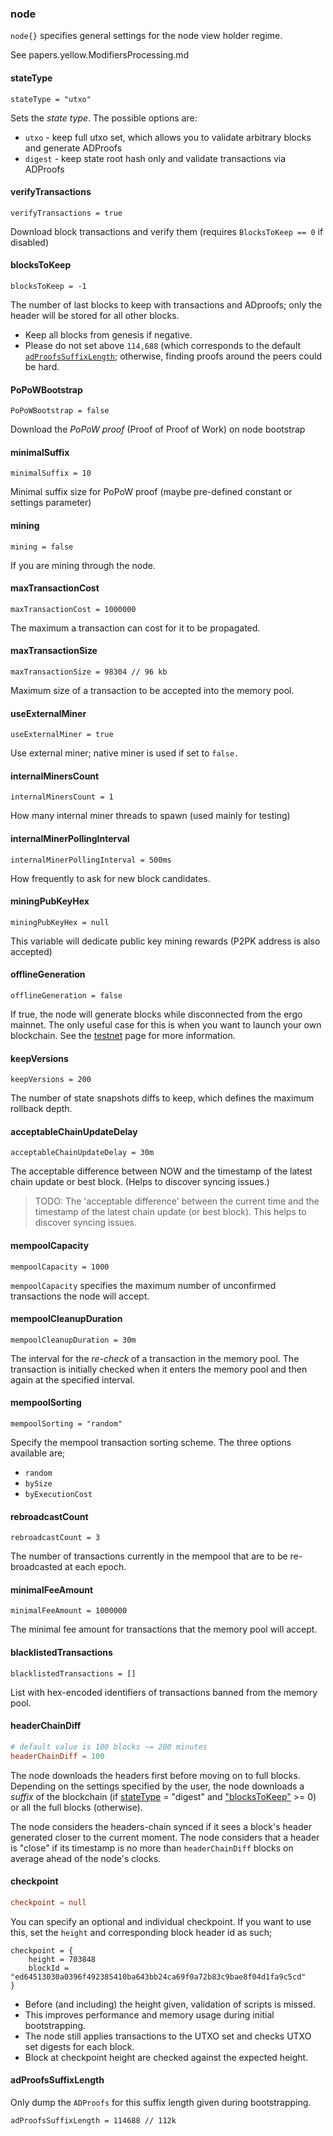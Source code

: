 
### node 

`node{}` specifies general settings for the node view holder regime. 

See papers.yellow.ModifiersProcessing.md

#### stateType
```
stateType = "utxo"
```

Sets the *state type*. The possible options are:

- `utxo` - keep full utxo set, which allows you to validate arbitrary blocks and generate ADProofs
- `digest` - keep state root hash only and validate transactions via ADProofs


#### verifyTransactions
```
verifyTransactions = true
```

Download block transactions and verify them (requires `BlocksToKeep == 0` if disabled)

#### blocksToKeep
```
blocksToKeep = -1
```

The number of last blocks to keep with transactions and ADproofs; only the header will be stored for all other blocks.

- Keep all blocks from genesis if negative.
- Please do not set above `114,688` (which corresponds to the default [`adProofsSuffixLength`](#adproofssuffixlength); otherwise, finding proofs around the peers could be hard.

#### PoPoWBootstrap
```
PoPoWBootstrap = false
```

Download the *PoPoW proof* (Proof of Proof of Work) on node bootstrap

#### minimalSuffix
```
minimalSuffix = 10
```

Minimal suffix size for PoPoW proof (maybe pre-defined constant or settings parameter)

#### mining
```
mining = false
```

If you are mining through the node. 


#### maxTransactionCost
```
maxTransactionCost = 1000000
```

The maximum a transaction can cost for it to be propagated. 

#### maxTransactionSize
```
maxTransactionSize = 98304 // 96 kb
```

Maximum size of a transaction to be accepted into the memory pool.

#### useExternalMiner
```
useExternalMiner = true
```

Use external miner; native miner is used if set to `false.`

#### internalMinersCount
```
internalMinersCount = 1
```
How many internal miner threads to spawn (used mainly for testing)

#### internalMinerPollingInterval
```
internalMinerPollingInterval = 500ms
```

How frequently to ask for new block candidates.

#### miningPubKeyHex

```
miningPubKeyHex = null
```

This variable will dedicate public key mining rewards (P2PK address is also accepted)



#### offlineGeneration
```
offlineGeneration = false
```

If true, the node will generate blocks while disconnected from the ergo mainnet. The only useful case for this is when you want to launch your own blockchain. See the [testnet](testnet.md) page for more information.

#### keepVersions
```
keepVersions = 200
```

The number of state snapshots diffs to keep, which defines the maximum rollback depth.

#### acceptableChainUpdateDelay
```
acceptableChainUpdateDelay = 30m
```
The acceptable difference between NOW and the timestamp of the latest chain update or best block. (Helps to discover syncing issues.)

> TODO: The 'acceptable difference' between the current time and the timestamp of the latest chain update (or best block). This helps to discover syncing issues. 

#### mempoolCapacity
```
mempoolCapacity = 1000
```

`mempoolCapacity` specifies the maximum number of unconfirmed transactions the node will accept.

#### mempoolCleanupDuration
```
mempoolCleanupDuration = 30m
```

The interval for the *re-check* of a transaction in the memory pool. The transaction is initially checked when it enters the memory pool and then again at the specified interval.

#### mempoolSorting
```
mempoolSorting = "random"
```

Specify the mempool transaction sorting scheme. The three options available are; 

- `random`
- `bySize`
- `byExecutionCost`


#### rebroadcastCount
```
rebroadcastCount = 3
```

The number of transactions currently in the mempool that are to be re-broadcasted at each epoch.

#### minimalFeeAmount
```
minimalFeeAmount = 1000000
```

The minimal fee amount for transactions that the memory pool will accept.

#### blacklistedTransactions

```
blacklistedTransactions = []
```

List with hex-encoded identifiers of transactions banned from the memory pool.


#### headerChainDiff

```conf
# default value is 100 blocks ~= 200 minutes
headerChainDiff = 100
```

The node downloads the headers first before moving on to full blocks. Depending on the settings specified by the user, the node downloads a *suffix* of the blockchain (if [stateType](#statetype) = "digest" and ["blocksToKeep"](#blockstokeep) >= 0) or all the full blocks (otherwise).

The node considers the headers-chain synced if it sees a block's header generated closer to the current moment. The node considers that a header is "close" if its timestamp is no more than `headerChainDiff` blocks on average ahead of the node's clocks.


#### checkpoint


```conf
checkpoint = null
```

You can specify an optional and individual checkpoint. If you want to use this, set the `height` and corresponding block header id as such;

```
checkpoint = {
    height = 703848
    blockId = "ed64513030a0396f492385410ba643bb24ca69f0a72b83c9bae8f04d1fa9c5cd"
}
```
   
- Before (and including) the height given, validation of scripts is missed.
- This improves performance and memory usage during initial bootstrapping.
- The node still applies transactions to the UTXO set and checks UTXO set digests for each block.
- Block at checkpoint height are checked against the expected height.
    

#### adProofsSuffixLength

Only dump the `ADProofs` for this suffix length given during bootstrapping.


```
adProofsSuffixLength = 114688 // 112k
```

